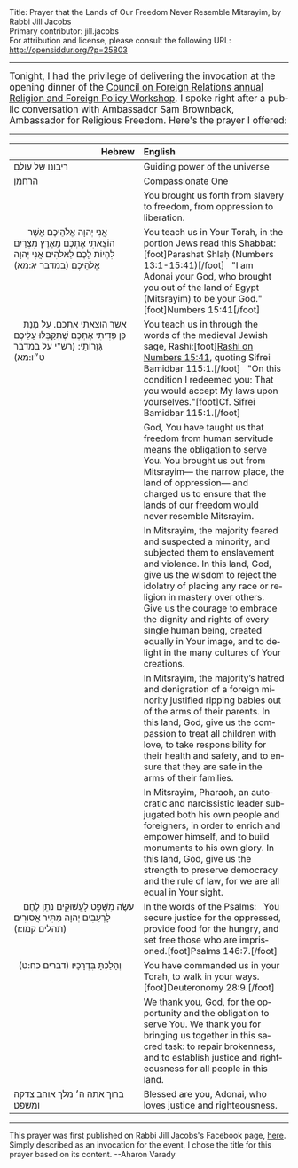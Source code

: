 <html>
<head></head>
<body>
Title: Prayer that the Lands of Our Freedom Never Resemble Mitsrayim, by Rabbi Jill Jacobs<br />
Primary contributor: jill.jacobs<br />
For attribution and license, please consult the following URL: <a href="http://opensiddur.org/?p=25803">http://opensiddur.org/?p=25803</a>
<p />
<hr />

<div class="english" lang="en" style="font-size: 1.2em;">
Tonight, I had the privilege of delivering the invocation at the opening dinner of the <a href="https://www.cfr.org/event-series/religion-and-foreign-policy-workshop">Council on Foreign Relations annual Religion and Foreign Policy Workshop</a>. I spoke right after a public conversation with Ambassador Sam Brownback, Ambassador for Religious Freedom. Here's the prayer I offered: 
</div>

<hr />

<table style="margin-left: auto;margin-right: auto;" class="draggable">
<thead><tr><th id="x" style="text-align: right;">Hebrew</th><th style="text-align: left;">English</th></tr></thead>
<tbody>
<tr><td style="vertical-align:top;" width="46%">
<div class="liturgy" lang="he">
ריבונו של עולם 
</span></div></td>
 
<td style="vertical-align:top;" width="53%">
<div class="english" lang="en">
Guiding power of the universe
</div></td></tr>


<tr><td style="vertical-align:top;" width="46%">
<div class="liturgy" lang="he">
הרחמן
</span></div></td>
 
<td style="vertical-align:top;" width="53%">
<div class="english" lang="en">
Compassionate One
</div></td></tr>


<tr><td style="vertical-align:top;" width="46%">
<div class="liturgy" lang="he">

</span></div></td>
 
<td style="vertical-align:top;" width="53%">
<div class="english" lang="en">
You brought us forth 
from slavery to freedom, 
from oppression to liberation.
</div></td></tr>


<tr><td style="vertical-align:top;" width="46%">
<div class="liturgy" lang="he">
&nbsp;
&nbsp;
&nbsp;
אֲנִי יְהוָה אֱלֹהֵיכֶם 
אֲשֶׁר הוֹצֵאתִי אֶתְכֶם מֵאֶרֶץ מִצְרַיִם 
לִהְיוֹת לָכֶם לֵאלֹהִים 
אֲנִי יְהוָה אֱלֹהֵיכֶם׃ <span class="citation">(במדבר יג:מא)</span>
</span></div></td>
 
<td style="vertical-align:top;" width="53%">
<div class="english" lang="en">
You teach us in Your Torah, 
in the portion Jews read this Shabbat:[foot]Parashat Shlaḥ (Numbers 13:1-15:41)[/foot]
&nbsp;
"I am Adonai your God, 
who brought you out of the land of Egypt (Mitsrayim) 
to be your God."[foot]Numbers 15:41[/foot]
</div></td></tr>


<tr><td style="vertical-align:top;" width="46%">
<div class="liturgy" lang="he">
&nbsp;
&nbsp;
אשר הוצאתי אתכם. עַל מְנָת כֵּן פָּדִיתִי אֶתְכֶם 
שֶׁתְּקַבְּלוּ עֲלֵיכֶם גְּזֵרוֹתַי: <span class="citation">(רש"י על במדבר ט״ו:מא)</span>
</span></div></td>
 
<td style="vertical-align:top;" width="53%">
<div class="english" lang="en">
You teach us in through the words of the medieval Jewish sage, Rashi:[foot]<a href="https://www.sefaria.org/Rashi_on_Numbers.15.41.3?lang=bi&with=all&lang2=en">Rashi on Numbers 15:41</a>, quoting Sifrei Bamidbar 115:1.[/foot]
&nbsp;
"On this condition I redeemed you: 
That you would accept My laws upon yourselves."[foot]Cf. Sifrei Bamidbar 115:1.[/foot]
</div></td></tr>


<tr><td style="vertical-align:top;" width="46%">
<div class="liturgy" lang="he">

</span></div></td>
 
<td style="vertical-align:top;" width="53%">
<div class="english" lang="en">
God, 
You have taught us that freedom from human servitude 
means the obligation to serve You. 
You brought us out from Mitsrayim—
the narrow place, the land of oppression—
and charged us to ensure 
that the lands of our freedom 
would never resemble Mitsrayim.
</div></td></tr>


<tr><td style="vertical-align:top;" width="46%">
<div class="liturgy" lang="he">

</span></div></td>
 
<td style="vertical-align:top;" width="53%">
<div class="english" lang="en">
In Mitsrayim, 
the majority feared and suspected a minority, 
and subjected them to enslavement and violence. 
In this land, God, give us the wisdom 
to reject the idolatry of placing any race or religion in mastery over others. 
Give us the courage to embrace the dignity and rights 
of every single human being, created equally in Your image, 
and to delight in the many cultures of Your creations.
</div></td></tr>


<tr><td style="vertical-align:top;" width="46%">
<div class="liturgy" lang="he">

</span></div></td>
 
<td style="vertical-align:top;" width="53%">
<div class="english" lang="en">
In Mitsrayim, 
the majority’s hatred and denigration of a foreign minority 
justified ripping babies out of the arms of their parents. 
In this land, God, give us the compassion 
to treat all children with love, 
to take responsibility for their health and safety, 
and to ensure that they are safe in the arms of their families.
</div></td></tr>


<tr><td style="vertical-align:top;" width="46%">
<div class="liturgy" lang="he">

</span></div></td>
 
<td style="vertical-align:top;" width="53%">
<div class="english" lang="en">
In Mitsrayim, 
Pharaoh, an autocratic and narcissistic leader 
subjugated both his own people and foreigners, 
in order to enrich and empower himself, 
and to build monuments to his own glory. 
In this land, God, give us the strength 
to preserve democracy and the rule of law, 
for we are all equal in Your sight.
</div></td></tr>


<tr><td style="vertical-align:top;" width="46%">
<div class="liturgy" lang="he">
&nbsp;
&nbsp;
עֹשֶׂה מִשְׁפָּט לָעֲשׁוּקִים 
נֹתֵן לֶחֶם לָרְעֵבִים 
יְהוָה מַתִּיר אֲסוּרִים׃ <span class="citation">(תהלים קמו:ז)</span>
</span></div></td>
 
<td style="vertical-align:top;" width="53%">
<div class="english" lang="en">
In the words of the Psalms:
&nbsp;
You secure justice for the oppressed, 
provide food for the hungry, 
and set free those who are imprisoned.[foot]Psalms 146:7.[/foot]
</div></td></tr>


<tr><td style="vertical-align:top;" width="46%">
<div class="liturgy" lang="he">
&nbsp;
וְהָלַכְתָּ בִּדְרָכָיו׃ <span class="citation">(דברים כח:ט)</span>
</span></div></td>
 
<td style="vertical-align:top;" width="53%">
<div class="english" lang="en">
You have commanded us in your Torah, 
to walk in your ways.[foot]Deuteronomy 28:9.[/foot]
</div></td></tr>


<tr><td style="vertical-align:top;" width="46%">
<div class="liturgy" lang="he">

</span></div></td>
 
<td style="vertical-align:top;" width="53%">
<div class="english" lang="en">
We thank you, God, 
for the opportunity and the obligation to serve You. 
We thank you 
for bringing us together in this sacred task: 
to repair brokenness, 
and to establish justice and righteousness 
for all people in this land.
</div></td></tr>


<tr><td style="vertical-align:top;" width="46%">
<div class="liturgy" lang="he">
ברוך אתה ה׳ מלך אוהב צדקה ומשפט׃
</span></div></td>
 
<td style="vertical-align:top;" width="53%">
<div class="english" lang="en">
Blessed are you, Adonai, who loves justice and righteousness.
</div></td></tr>
</tbody></table>

<hr />

This prayer was first published on Rabbi Jill Jacobs's Facebook page, <a href="https://www.facebook.com/photo.php?fbid=10157422679304553&set=a.163477564552&type=3">here</a>. Simply described as an invocation for the event, I chose the title for this prayer based on its content. --Aharon Varady
</body>
</html>